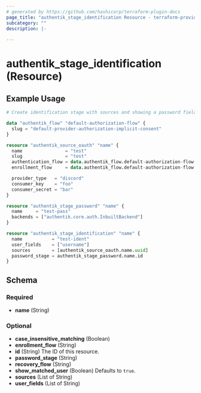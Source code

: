 ```yaml
---
# generated by https://github.com/hashicorp/terraform-plugin-docs
page_title: "authentik_stage_identification Resource - terraform-provider-authentik"
subcategory: ""
description: |-
  
---
```


# authentik_stage_identification (Resource)



## Example Usage

```terraform
# Create identification stage with sources and showing a password field

data "authentik_flow" "default-authorization-flow" {
  slug = "default-provider-authorization-implicit-consent"
}

resource "authentik_source_oauth" "name" {
  name                = "test"
  slug                = "test"
  authentication_flow = data.authentik_flow.default-authorization-flow.id
  enrollment_flow     = data.authentik_flow.default-authorization-flow.id

  provider_type   = "discord"
  consumer_key    = "foo"
  consumer_secret = "bar"
}

resource "authentik_stage_password" "name" {
  name     = "test-pass"
  backends = ["authentik.core.auth.InbuiltBackend"]
}

resource "authentik_stage_identification" "name" {
  name           = "test-ident"
  user_fields    = ["username"]
  sources        = [authentik_source_oauth.name.uuid]
  password_stage = authentik_stage_password.name.id
}
```

<!-- schema generated by tfplugindocs -->
## Schema

### Required

- **name** (String)

### Optional

- **case_insensitive_matching** (Boolean)
- **enrollment_flow** (String)
- **id** (String) The ID of this resource.
- **password_stage** (String)
- **recovery_flow** (String)
- **show_matched_user** (Boolean) Defaults to `true`.
- **sources** (List of String)
- **user_fields** (List of String)


